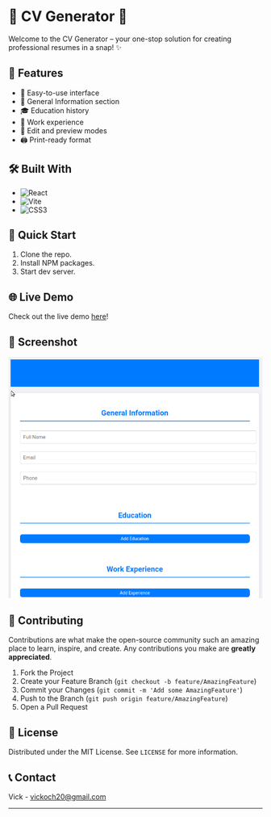 # 📄 CV Generator 🚀

Welcome to the CV Generator – your one-stop solution for creating professional resumes in a snap! ✨

## 🌟 Features

- 📝 Easy-to-use interface
- 👤 General Information section
- 🎓 Education history
- 💼 Work experience
- 🔄 Edit and preview modes
- 🖨️ Print-ready format

## 🛠️ Built With

- ![React](https://img.shields.io/badge/-React-61DAFB?style=flat-square&logo=react&logoColor=black)
- ![Vite](https://img.shields.io/badge/-Vite-646CFF?style=flat-square&logo=vite&logoColor=white)
- ![CSS3](https://img.shields.io/badge/-CSS3-1572B6?style=flat-square&logo=css3&logoColor=white)

## 🚀 Quick Start

1. Clone the repo.
2. Install NPM packages.
3. Start dev server.

## 🌐 Live Demo

Check out the live demo [here](https://your-netlify-url.netlify.app)!

## 📸 Screenshot

![alt text](image.png)

## 🤝 Contributing

Contributions are what make the open-source community such an amazing place to learn, inspire, and create. Any contributions you make are **greatly appreciated**.

1. Fork the Project
2. Create your Feature Branch (`git checkout -b feature/AmazingFeature`)
3. Commit your Changes (`git commit -m 'Add some AmazingFeature'`)
4. Push to the Branch (`git push origin feature/AmazingFeature`)
5. Open a Pull Request

## 📜 License

Distributed under the MIT License. See `LICENSE` for more information.

## 📞 Contact

Vick - vickoch20@gmail.com

---
